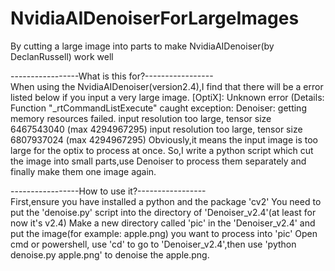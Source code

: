 # NvidiaAIDenoiserForLargeImages
By cutting a large image into parts to make NvidiaAIDenoiser(by DeclanRussell) work well

-----------------What is this for?-----------------  
When using the NvidiaAIDenoiser(version2.4),I find that there will be a error listed below if you input a very large image.
[OptiX]: Unknown error (Details: Function "_rtCommandListExecute" caught exception: Denoiser: getting memory resources failed. input resolution too large, tensor size 6467543040 (max 4294967295)
input resolution too large, tensor size 6807937024 (max 4294967295)
Obviously,it means the input image is too large for the optix to process at once.
So,I write a python script which cut the image into small parts,use Denoiser to process them separately and finally make them one image again.

-----------------How to use it?-----------------  
First,ensure you have installed a python and the package 'cv2'
You need to put the 'denoise.py' script into the directory of 'Denoiser_v2.4'(at least for now it's v2.4)
Make a new directory called 'pic' in the 'Denoiser_v2.4' and put the image(for example: apple.png) you want to process into 'pic'
Open cmd or powershell, use 'cd' to go to 'Denoiser_v2.4',then use 'python denoise.py apple.png' to denoise the apple.png.




